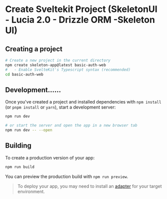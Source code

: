 # Create Sveltekit Project (SkeletonUI - Lucia 2.0 - Drizzle ORM -Skeleton UI)

## Creating a project
```bash
# Create a new project in the current directory
npm create skeleton-app@latest basic-auth-web
#	- Enable SvelteKit's Typescript syntax (recommended)
cd basic-auth-web						
```

## Development......

Once you've created a project and installed dependencies with `npm install` (or `pnpm install` or `yarn`), start a development server:

```bash
npm run dev

# or start the server and open the app in a new browser tab
npm run dev -- --open
```

## Building

To create a production version of your app:

```bash
npm run build
```

You can preview the production build with `npm run preview`.

> To deploy your app, you may need to install an [adapter](https://kit.svelte.dev/docs/adapters) for your target environment.
